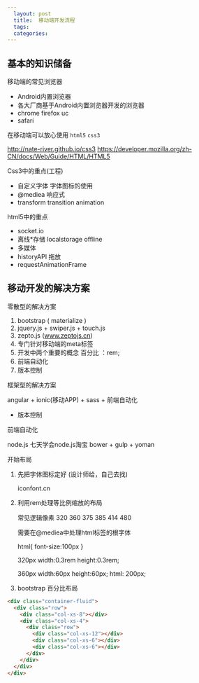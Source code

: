 ```yaml
---
  layout: post
  title:  移动端开发流程
  tags:
  categories:
---
```



## 基本的知识储备

移动端的常见浏览器

* Android内置浏览器  
* 各大厂商基于Android内置浏览器开发的浏览器
* chrome  firefox  uc
* safari

在移动端可以放心使用 `html5` `css3`

http://nate-river.github.io/css3
https://developer.mozilla.org/zh-CN/docs/Web/Guide/HTML/HTML5

Css3中的重点(工程)

* 自定义字体 字体图标的使用
* @mediea 响应式
* transform  transition  animation

html5中的重点

* socket.io
* 离线*存储   localstorage  offline
* 多媒体
* historyAPI   拖放
* requestAnimationFrame


## 移动开发的解决方案

零散型的解决方案

1. bootstrap ( materialize )
2. jquery.js + swiper.js  + touch.js
3. zepto.js  (www.zeptojs.cn)
4. 专门针对移动端的meta标签
5. 开发中两个重要的概念  百分比 ：rem;
6. 前端自动化
7. 版本控制

框架型的解决方案

angular + ionic(移动APP) + sass + 前端自动化
+ 版本控制

前端自动化

node.js   七天学会node.js淘宝
bower + gulp + yoman


开始布局

1.  先把字体图标定好  (设计师给，自己去找)

    iconfont.cn


2.  利用rem处理等比例缩放的布局

    常见逻辑像素 320 360 375 385 414 480  

    需要在@mediea中处理html标签的根字体  

    html{ font-size:100px }

    320px      width:0.3rem  height:0.3rem;

    360px      width:60px    height:60px;  html: 200px;

3. bootstrap 百分比布局

  ```html
  <div class="container-fluid">
    <div class="row">
      <div class="col-xs-8"></div>
      <div class="col-xs-4">
        <div class="row">
          <div class="col-xs-12"></div>
          <div class="col-xs-6"></div>
          <div class="col-xs-6"></div>
        </div>
      </div>
    </div>
  </div>
  ```
